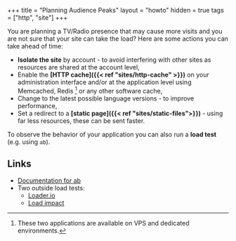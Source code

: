 +++
title = "Planning Audience Peaks"
layout = "howto"
hidden = true
tags = ["http", "site"]
+++

You are planning a TV/Radio presence that may cause more visits and you are not sure that your site can take the load? Here are some actions you can take ahead of time:

- **Isolate the site** by account - to avoid interfering with other sites as resources are shared at the account level,
- Enable the **[HTTP cache]({{< ref "sites/http-cache" >}})** on your administration interface and/or at the application level using Memcached, Redis [^1] or any other software cache,
- Change to the latest possible language versions - to improve performance,
- Set a redirect to a **[static page]({{< ref "sites/static-files">}})** - using far less resources, these can be sent faster.

To observe the behavior of your application you can also run a **load test** (e.g. using `ab`).

## Links

- [Documentation for ab](https://httpd.apache.org/docs/2.4/programs/ab.html)
- Two outside load tests:
    - [Loader.io](https://loader.io/)
    - [Load impact](https://loadimpact.com/)
  

[^1]: These two applications are available on VPS and dedicated environments.
